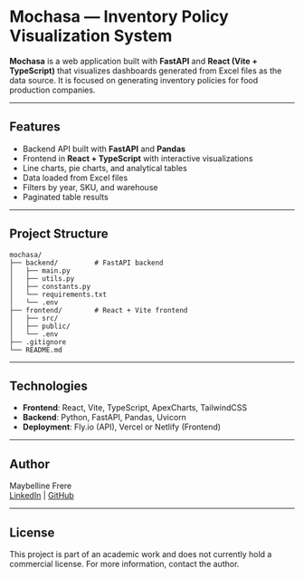 # Mochasa — Inventory Policy Visualization System

**Mochasa** is a web application built with **FastAPI** and **React (Vite + TypeScript)** that visualizes dashboards generated from Excel files as the data source. It is focused on generating inventory policies for food production companies.

---

## Features

- Backend API built with **FastAPI** and **Pandas**
- Frontend in **React + TypeScript** with interactive visualizations
- Line charts, pie charts, and analytical tables
- Data loaded from Excel files
- Filters by year, SKU, and warehouse
- Paginated table results

---

## Project Structure

```
mochasa/
├── backend/         # FastAPI backend
│   ├── main.py
│   ├── utils.py
│   ├── constants.py
│   └── requirements.txt
│   └── .env
├── frontend/        # React + Vite frontend
│   ├── src/
│   ├── public/
│   └── .env
├── .gitignore
└── README.md
```

---

## Technologies

- **Frontend**: React, Vite, TypeScript, ApexCharts, TailwindCSS
- **Backend**: Python, FastAPI, Pandas, Uvicorn
- **Deployment**: Fly.io (API), Vercel or Netlify (Frontend)

---

## Author

Maybelline Frere  
[LinkedIn](https://www.linkedin.com/in/maybelline-stefany-frere-quintero-51a763172/) | [GitHub](https://github.com/maysfrer)

---

## License

This project is part of an academic work and does not currently hold a commercial license. For more information, contact the author.

